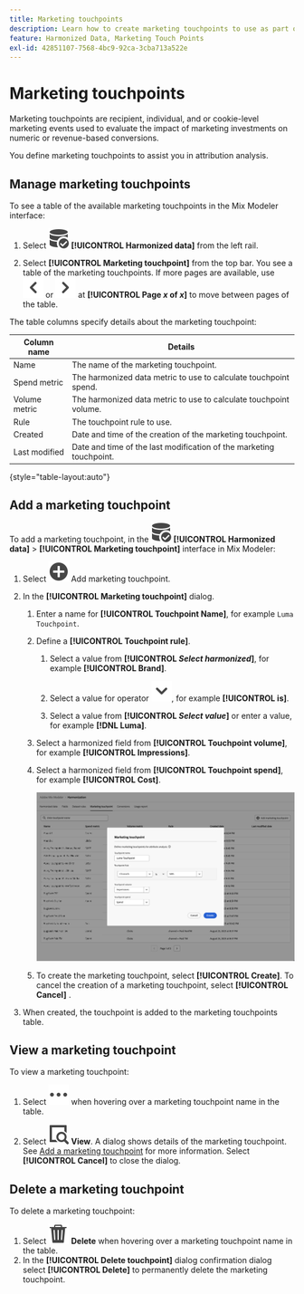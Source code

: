 ```yaml
---
title: Marketing touchpoints
description: Learn how to create marketing touchpoints to use as part of harmonizing your data in Mix Modeler.
feature: Harmonized Data, Marketing Touch Points
exl-id: 42851107-7568-4bc9-92ca-3cba713a522e
---
```

# Marketing touchpoints

Marketing touchpoints are recipient, individual, and or cookie-level marketing events used to evaluate the impact of marketing investments on numeric or revenue-based conversions.

You define marketing touchpoints to assist you in attribution analysis.

## Manage marketing touchpoints

To see a table of the available marketing touchpoints in the Mix Modeler interface:

1. Select ![DataSearch](/help/assets/icons/DataCheck.svg) **[!UICONTROL Harmonized data]** from the left rail.
   
1. Select **[!UICONTROL Marketing touchpoint]** from the top bar. You see a table of the marketing touchpoints. If more pages are available, use ![Arrow left](/help/assets/icons/ChevronLeft.svg) or ![Arrow Right](/help/assets/icons/ChevronRight.svg) at **[!UICONTROL Page _x_ of _x_]** to move between pages of the table.

The table columns specify details about the marketing touchpoint:

| Column name | Details |
| --- | ---|
| Name | The name of the marketing touchpoint.  |
| Spend metric | The harmonized data metric to use to calculate touchpoint spend.  |
| Volume metric | The harmonized data metric to use to calculate touchpoint volume. |
| Rule | The touchpoint rule to use. | 
| Created | Date and time of the creation of the marketing touchpoint. |
| Last modified | Date and time of the last modification of the marketing touchpoint. |

{style="table-layout:auto"}

## Add a marketing touchpoint

To add a marketing touchpoint, in the ![DataSearch](/help/assets/icons/DataCheck.svg) **[!UICONTROL Harmonized data]** > **[!UICONTROL Marketing touchpoint]** interface in Mix Modeler:

1. Select ![Add](/help/assets/icons/AddCircle.svg) Add marketing touchpoint.

1. In the **[!UICONTROL Marketing touchpoint]** dialog.

    1. Enter a name for **[!UICONTROL Touchpoint Name]**, for example `Luma Touchpoint`.

    1. Define a **[!UICONTROL Touchpoint rule]**.

       1. Select a value from **[!UICONTROL *Select harmonized*]**, for example **[!UICONTROL Brand]**.

       1. Select a value for operator ![Chevron](/help/assets/icons/ChevronDown.svg), for example **[!UICONTROL is]**.

       1. Select a value from **[!UICONTROL *Select value*]** or enter a value, for example **[!DNL Luma]**.

    1. Select a harmonized field from **[!UICONTROL Touchpoint volume]**, for example **[!UICONTROL Impressions]**.

    1. Select a harmonized field from **[!UICONTROL Touchpoint spend]**, for example **[!UICONTROL Cost]**.
   
       ![Marketing touchpoint](/help/assets/create-touchpoint.png)

    1. To create the marketing touchpoint, select **[!UICONTROL Create]**. To cancel the creation of a marketing touchpoint, select **[!UICONTROL Cancel]** .

1. When created, the touchpoint is added to the marketing touchpoints table.


## View a marketing touchpoint

To view a marketing touchpoint:

1. Select ![More](/help/assets/icons/More.svg) when hovering over a marketing touchpoint name in the table.

1. Select ![View](/help/assets/icons/ViewDetail.svg) **View**. A dialog shows details of the marketing touchpoint. See [Add a marketing touchpoint](#add-a-marketing-touchpoint) for more information. Select **[!UICONTROL Cancel]** to close the dialog.


## Delete a marketing touchpoint

To delete a marketing touchpoint:

1. Select ![Delete](/help/assets/icons/Delete.svg) **Delete** when hovering over a marketing touchpoint name in the table. 
1. In the **[!UICONTROL Delete touchpoint]** dialog confirmation dialog select **[!UICONTROL Delete]** to permanently delete the marketing touchpoint.

